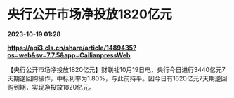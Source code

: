 # 央行公开市场净投放1820亿元

**2023-10-19 01:28**

**https://api3.cls.cn/share/article/1489435?os=web&sv=7.7.5&app=CailianpressWeb**

【央行公开市场净投放1820亿元】财联社10月19日电，央行今日进行3440亿元7天期逆回购操作，中标利率为1.80%，与此前持平。因今日有1620亿元7天期逆回购到期，实现净投放1820亿元。